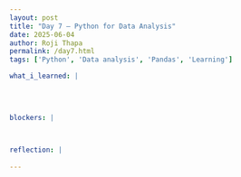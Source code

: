 ```yaml
---
layout: post
title: "Day 7 – Python for Data Analysis"
date: 2025-06-04
author: Roji Thapa
permalink: /day7.html
tags: ['Python', 'Data analysis', 'Pandas', 'Learning']

what_i_learned: |
  

  
  
blockers: |
  


reflection: |
   
---
```

